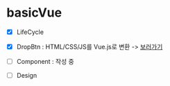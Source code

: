 # basicVue

- [x] LifeCycle
- [x] DropBtn : HTML/CSS/JS를 Vue.js로 변환 -> [보러가기](https://codepen.io/doyle-flutter/pen/zYqQJgq)
- [ ] Component : 작성 중
- [ ] Design

